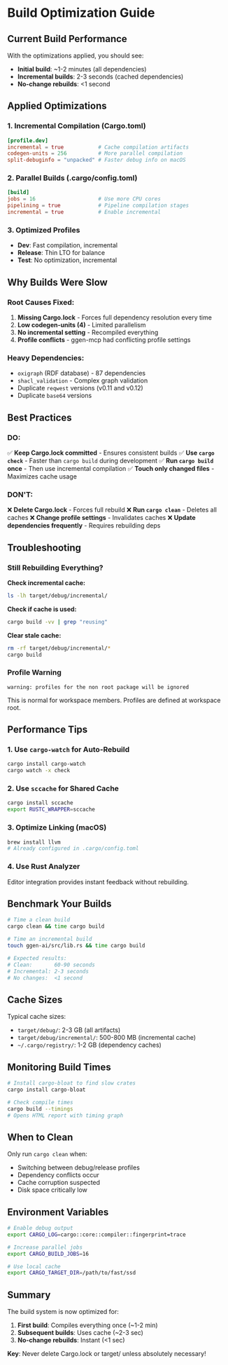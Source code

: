 # Build Optimization Guide

## Current Build Performance

With the optimizations applied, you should see:
- **Initial build**: ~1-2 minutes (all dependencies)
- **Incremental builds**: 2-3 seconds (cached dependencies)
- **No-change rebuilds**: <1 second

## Applied Optimizations

### 1. Incremental Compilation (Cargo.toml)
```toml
[profile.dev]
incremental = true           # Cache compilation artifacts
codegen-units = 256          # More parallel compilation
split-debuginfo = "unpacked" # Faster debug info on macOS
```

### 2. Parallel Builds (.cargo/config.toml)
```toml
[build]
jobs = 16                    # Use more CPU cores
pipelining = true            # Pipeline compilation stages
incremental = true           # Enable incremental
```

### 3. Optimized Profiles
- **Dev**: Fast compilation, incremental
- **Release**: Thin LTO for balance
- **Test**: No optimization, incremental

## Why Builds Were Slow

### Root Causes Fixed:
1. **Missing Cargo.lock** - Forces full dependency resolution every time
2. **Low codegen-units (4)** - Limited parallelism
3. **No incremental setting** - Recompiled everything
4. **Profile conflicts** - ggen-mcp had conflicting profile settings

### Heavy Dependencies:
- `oxigraph` (RDF database) - 87 dependencies
- `shacl_validation` - Complex graph validation
- Duplicate `reqwest` versions (v0.11 and v0.12)
- Duplicate `base64` versions

## Best Practices

### DO:
✅ **Keep Cargo.lock committed** - Ensures consistent builds
✅ **Use `cargo check`** - Faster than `cargo build` during development
✅ **Run `cargo build` once** - Then use incremental compilation
✅ **Touch only changed files** - Maximizes cache usage

### DON'T:
❌ **Delete Cargo.lock** - Forces full rebuild
❌ **Run `cargo clean`** - Deletes all caches
❌ **Change profile settings** - Invalidates caches
❌ **Update dependencies frequently** - Requires rebuilding deps

## Troubleshooting

### Still Rebuilding Everything?

**Check incremental cache:**
```bash
ls -lh target/debug/incremental/
```

**Check if cache is used:**
```bash
cargo build -vv | grep "reusing"
```

**Clear stale cache:**
```bash
rm -rf target/debug/incremental/*
cargo build
```

### Profile Warning
```
warning: profiles for the non root package will be ignored
```
This is normal for workspace members. Profiles are defined at workspace root.

## Performance Tips

### 1. Use `cargo-watch` for Auto-Rebuild
```bash
cargo install cargo-watch
cargo watch -x check
```

### 2. Use `sccache` for Shared Cache
```bash
cargo install sccache
export RUSTC_WRAPPER=sccache
```

### 3. Optimize Linking (macOS)
```bash
brew install llvm
# Already configured in .cargo/config.toml
```

### 4. Use Rust Analyzer
Editor integration provides instant feedback without rebuilding.

## Benchmark Your Builds

```bash
# Time a clean build
cargo clean && time cargo build

# Time an incremental build
touch ggen-ai/src/lib.rs && time cargo build

# Expected results:
# Clean:       60-90 seconds
# Incremental: 2-3 seconds
# No changes:  <1 second
```

## Cache Sizes

Typical cache sizes:
- `target/debug/`: 2-3 GB (all artifacts)
- `target/debug/incremental/`: 500-800 MB (incremental cache)
- `~/.cargo/registry/`: 1-2 GB (dependency caches)

## Monitoring Build Times

```bash
# Install cargo-bloat to find slow crates
cargo install cargo-bloat

# Check compile times
cargo build --timings
# Opens HTML report with timing graph
```

## When to Clean

Only run `cargo clean` when:
- Switching between debug/release profiles
- Dependency conflicts occur
- Cache corruption suspected
- Disk space critically low

## Environment Variables

```bash
# Enable debug output
export CARGO_LOG=cargo::core::compiler::fingerprint=trace

# Increase parallel jobs
export CARGO_BUILD_JOBS=16

# Use local cache
export CARGO_TARGET_DIR=/path/to/fast/ssd
```

## Summary

The build system is now optimized for:
1. **First build**: Compiles everything once (~1-2 min)
2. **Subsequent builds**: Uses cache (~2-3 sec)
3. **No-change rebuilds**: Instant (<1 sec)

**Key**: Never delete Cargo.lock or target/ unless absolutely necessary!
